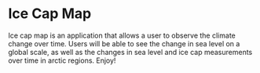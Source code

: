 # Ice Cap Map

Ice cap map is an application that allows a user to observe the climate change over time. Users will be able to see the change in sea level on a global scale, as well as the changes in sea level and ice cap measurements over time in arctic regions. Enjoy!
